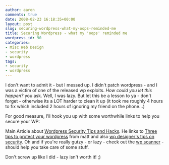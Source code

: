 ```yaml
---
author: aaron
comments: true
date: 2008-02-23 16:18:35+00:00
layout: post
slug: securing-wordpress-what-my-oops-reminded-me
title: Securing Wordpress - what my 'oops' reminded me
wordpress_id: 90
categories:
- Misc Web Design
- security
- wordpress
tags:
- security
- wordpress
---
```


I don't want to admit it - but I messed up.  I didn't patch wordpress - and I was a victim of one of the released wp exploits.  _How could you let this happen?_ you ask.  Well, I was lazy.  But let this be a lesson to ya - don't forget - otherwise its a LOT harder to clean it up (it took me roughly 4 hours to fix which included 2 hours of ignoring my friend on the phone...)

For good measure, I'll hook you up with some worthwhile links to help you secure your WP:

Main Article about [Wordpress Security Tips and Hacks](http://www.noupe.com/how-tos/wordpress-security-tips-and-hacks.html).  He links to [Three tips to protect your wordpress](http://www.mattcutts.com/blog/three-tips-to-protect-your-wordpress-installation/) from matt and also [wp designer's tips on security](http://www.wpdesigner.com/2008/01/30/wordpress-tips-part-1/).  Oh and if you're really gutzy - or lazy - check out the [wp scanner](http://blogsecurity.net/wordpress/tools/wp-scanner/) - should help you take care of some stuff.

Don't screw up like I did - lazy isn't worth it! ;)

